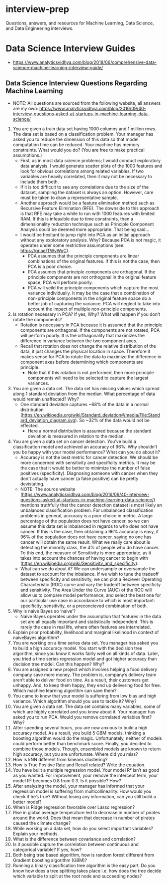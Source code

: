 # interview-prep
Questions, answers, and resources for Machine Learning, Data Science, and Data Engineering interviews.

# Data Science Interview Guides
* https://www.analyticsvidhya.com/blog/2018/06/comprehensive-data-science-machine-learning-interview-guide/

## Data Science Interview Questions Regarding Machine Learning
* NOTE: All questions are sourced from the following website, all answers are my own: https://www.analyticsvidhya.com/blog/2016/09/40-interview-questions-asked-at-startups-in-machine-learning-data-science/

1. You are given a train data set having 1000 columns and 1 million rows. The data set is based on a classification problem. Your manager has asked you to reduce the dimension of this data so that model computation time can be reduced. Your machine has memory constraints. What would you do? (You are free to make practical assumptions.)
    * First, as in most data science problems; I would conduct exploratory data analysis. I would generate scatter plots of the 1000 features and look for obvious correlations among related variables. If two variables are heavily correlated, then it may not be necessary to include them both. 
    * If it is too difficult to see any correlations due to the size of the dataset, sampling the dataset is always an option. However, care must be taken to draw a representative sample. 
    * Another approach would be a feature elimination method such as Recursive Feature Elimination (RFE). The downside to this approach is that RFE may take a while to run with 1000 features with limited RAM. If this is infeasible due to time constraints, then a dimensionality reduction technique such as Principle Component Analysis could be deemed more appropriate. That being said...
    * I would be hesitant to jump right into PCA as an initial approach without any exploratory analysis. Why? Because PCA is not magic, it operates under some restrictive assumptions (see: https://qr.ae/TWvWgC). 
        * PCA assumes that the principle components are linear combinations of the original features. If this is not the case, then PCA is a poor choice. 
        * PCA assumes that principle components are orthagonal. If the principle components are not orthogonal in the original feature space, PCA will perform poorly.  
        * PCA will yeild the principle components which capture the most variance individually. It may be the case that a combination of non-principle components in the original feature space do a better job of capturing the variance. PCA will neglect to take into account the impact of multiple non-principle components. 
2. Is rotation necessary in PCA? If yes, Why? What will happen if you don’t rotate the components?
    * Rotation is necessary in PCA because it is assumed that the principle components are orthagonal. If the components are not rotated, PCA will perform poorly. It is the orthagonality that maximizes the difference in variance between the two component axes. 
    * Recall that rotation does not change the relative distribution of the data, it just changes the physical location in space. Therefore it makes sense for PCA to rotate the data to maximize the difference in component axes before determining which components are principle. 
        * Note that if this rotation is not performed, then more principle components will need to be selected to capture the largest variances. 
3. You are given a data set. The data set has missing values which spread along 1 standard deviation from the median. What percentage of data would remain unaffected? Why?
   * One standard deviation captures ~68% of the data in a normal distribution (https://en.wikipedia.org/wiki/Standard_deviation#/media/File:Standard_deviation_diagram.svg). So ~32% of the data would not be effected. 
       * Here a normal distribution is assumed because the standard deviation is measured in relation to the median. 
4. You are given a data set on cancer detection. You’ve build a classification model and achieved an accuracy of 96%. Why shouldn’t you be happy with your model performance? What can you do about it?
    *  Accuracy is not the best metric for cancer detection. We should be more concerned with sensitivity and specificity metrics. It may be the case that it would be better to minimize the number of false positives (specificity). Diagnosing someone with cancer when they don't actually have cancer (a false positive) can be pretty devistating. 
    * NOTE: The source website (https://www.analyticsvidhya.com/blog/2016/09/40-interview-questions-asked-at-startups-in-machine-learning-data-science/) mentions truthfully that the cancer detection dataset is most likely an unbalanced classification problem. For unbalanced classification problems in general, accuracy is a poor choice in metric. A large percentage of the population does not have cancer, so we can assume this data set is inbalanced in regards to who does not have cancer. If this is the case, then obtaining a 96% accuracy is easy, if 96% of the population does not have cancer, saying no one has cancer will obtain the same result. What we really care about is detecting the minority class, the 4% of people who do have cancer. To this end, the measure of Sensitivity is more appropriate, as it takes into account the chances of having cancer to begin with (https://en.wikipedia.org/wiki/Sensitivity_and_specificity). 
    * What can we do about it? We can undersample or oversample the dataset to account for the inbalance. If we wish to tune the tradeoff between specificity and sensitivity, we can plot a Reciever Operating Characteristic (ROC) curve and vary the tradeoff between specificty and sensitivity. The Area Under the Curve (AUC) of the ROC will allow us to compare model performance, and select the best one for our particular use case in accordance to which is most important: specificity, sensitivity, or a preconcieved combination of both. 
5. Why is naive Bayes so ‘naive’?
    * Naive Bayes operates under the assumption that features in the data set are all equally important and statistically independent. This is rarely the case in real life, where often features are interrelated. 
6. Explain prior probability, likelihood and marginal likelihood in context of naiveBayes algorithm?
7. You are working on a time series data set. You manager has asked you to build a high accuracy model. You start with the decision tree algorithm, since you know it works fairly well on all kinds of data. Later, you tried a time series regression model and got higher accuracy than decision tree model. Can this happen? Why?
8. You are assigned a new project which involves helping a food delivery company save more money. The problem is, company’s delivery team aren’t able to deliver food on time. As a result, their customers get unhappy. And, to keep them happy, they end up delivering food for free. Which machine learning algorithm can save them?
9. You came to know that your model is suffering from low bias and high variance. Which algorithm should you use to tackle it? Why?
10. You are given a data set. The data set contains many variables, some of which are highly correlated and you know about it. Your manager has asked you to run PCA. Would you remove correlated variables first? Why?
11. After spending several hours, you are now anxious to build a high accuracy model. As a result, you build 5 GBM models, thinking a boosting algorithm would do the magic. Unfortunately, neither of models could perform better than benchmark score. Finally, you decided to combine those models. Though, ensembled models are known to return high accuracy, but you are unfortunate. Where did you miss?
12. How is kNN different from kmeans clustering?
13. How is True Positive Rate and Recall related? Write the equation.
14. You have built a multiple regression model. Your model R² isn’t as good as you wanted. For improvement, your remove the intercept term, your model R² becomes 0.8 from 0.3. Is it possible? How?
15. After analyzing the model, your manager has informed that your regression model is suffering from multicollinearity. How would you check if he’s true? Without losing any information, can you still build a better model?
16. When is Ridge regression favorable over Lasso regression?
17. Rise in global average temperature led to decrease in number of pirates around the world. Does that mean that decrease in number of pirates caused the climate change?
18. While working on a data set, how do you select important variables? Explain your methods.
19. What is the difference between covariance and correlation?
20. Is it possible capture the correlation between continuous and categorical variable? If yes, how?
21. Both being tree based algorithm, how is random forest different from Gradient boosting algorithm (GBM)?
22. Running a binary classification tree algorithm is the easy part. Do you know how does a tree splitting takes place i.e. how does the tree decide which variable to split at the root node and succeeding nodes?







































